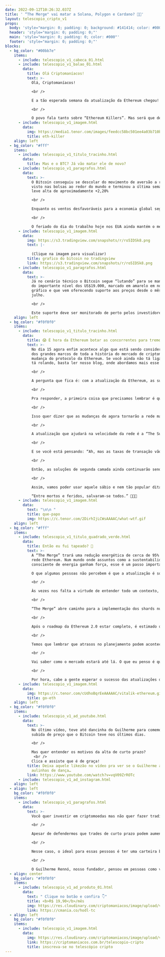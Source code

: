 ```yaml
---
date: 2022-09-12T10:26:32.037Z
title: ' “The Merge" vai matar a Solana, Polygon e Cardano? 🔪🔪'
layout: telescopio_cripto_v1
props:
  body: 'style="margin: 0; padding: 0; background: #141414; color: #000"'
  header: 'style="margin: 0; padding: 0;"'
  main: 'style="margin: 0; padding: 0; color: #000"'
  footer: 'style="margin: 0; padding: 0;"'
blocks:
  - bg_color: "#00bb7e"
    items:
      - include: telescopio_v1_cabeca_01.html
      - include: telescopio_v1_balao_01.html
        data:
          title: Olá Criptomaníacos!
          text: >-
            Olá, Criptomaníacos! 

            <br />

            E a tão esperada semana da atualização da Ethereum chegou!

            <br />

            O povo fala tanto sobre “Ethereum Killers”. Mas será que dessa vez a “The Merge” elimina algum concorrente do mercado?
      - include: telescopio_v1_imagem.html
        data:
          img: https://media1.tenor.com/images/feedcc58bc501ee4a03b710b0c87ef8e/tenor.gif
          title: eth-killer
    align: left
  - bg_color: "#fff"
    items:
      - include: telescopio_v1_titulo_tracinho.html
        data:
          title: Mas e o BTC? Já vão matar ele de novo?
      - include: telescopio_v1_paragrafos.html
        data:
          text: >-
            O Bitcoin conseguiu se descolar do movimento de aversão a risco
            visto nas bolsas ao redor do mundo e terminou a última semana em
            leve alta de aproximadamente +2,20%

            <br />

            Enquanto os ventos desfavoráveis para a economia global seguem preocupando os investidores, com a interrupção do fornecimento de gás russo à Europa e a China voltando a impor Lockdowns nos últimos dias, os ativos de risco podem ficar sujeitos a novas quedas.

            <br />

            O feriado do dia do trabalho hoje nos EUA ainda mantém o mercado à vista fechado por lá, devendo retirar parte da liquidez também das criptomoedas e trazer falsos movimentos para aqueles que operam no curtíssimo prazo, exigindo cautela adicional.
      - include: telescopio_v1_imagem.html
        data:
          img: https://s3.tradingview.com/snapshots/r/ro5IDSk8.png
          text: |-
            
            (Clique na imagem para visualizar)
          title: grafico do bitcoin no tradingview
          link: https://s3.tradingview.com/snapshots/r/ro5IDSk8.png
      - include: telescopio_v1_paragrafos.html
        data:
          text: >-
            Já no cenário técnico o Bitcoin segue “lutando” para se manter acima
            do importante nível dos US$19.000, marcado em amarelo em nosso
            gráfico e que vem oferecendo suporte aos preços desde o mês de
            julho.

            <br />

            Este suporte deve ser monitorado de perto pelos investidores, pois sua eventual perda pode acelerar ainda mais o movimento de baixa visto ao longo do ano. 😱
    align: left
  - bg_color: "#f0f0f0"
    items:
      - include: telescopio_v1_titulo_tracinho.html
        data:
          title: 😱 É hora da Ethereum botar as concorrentes para tremer? 😱
          text: >-
            No dia 15 agora enfim acontece algo que está sendo considerado um
            dos grandes marcos de toda a história do mercado de criptomoedas: a
            mudança do protocolo da Ethereum. Se você ainda não tá ligado no que
            tá rolando, basta ler nosso blog, onde abordamos mais esse assunto.

            <br />

            A pergunta que fica é: com a atualização da Ethereum, as suas concorrentes podem cair no desuso? ❓❓

            <br />

            Pra responder, a primeira coisa que precisamos lembrar é que a “The Merge” é a primeira das principais atualizações da Ethereum 2.0. Seu foco é mudar o algoritmo de consenso da rede Ethereum do Proof-of-Work (PoW) para o Proof-of-Stake (PoS). Com isso, se reduzirá drasticamente o consumo de energia elétrica em sua Blockchain.

            <br />

            Isso quer dizer que as mudanças de agora tornarão a rede mais rápida e escalável de forma significativa. 

            <br />

            A atualização que ajudará na velocidade da rede é a “The Surge”, que deve acontecer no ano que vem. Nessa atualização veremos a implementação dos “Shardings”, que consiste na fragmentação da base de dados da Blockchain Ethereum.

            <br />

            E se você está pensando: “Ah, mas as taxas de transação vão cair, né?”... Sinto te decepcionar, mas o “The Merge” também não afeta diretamente nesse assunto.

            <br />

            Então, as soluções de segunda camada ainda continuarão sendo uma boa opção para transações mais rápidas e baratas. E, claro, concorrentes como Cardano e Solana vão continuar a comparar a velocidade e custo das transações para se posicionarem como as melhores opções.

            <br />

            Assim, vamos poder usar aquele sábio e nem tão popular ditado:

            “Entre mortos e feridos, salvaram-se todos.” 🤭🤭🤭
      - include: telescopio_v1_imagem.html
        data:
          text: "\n\n "
          title: que-papo
          img: https://c.tenor.com/2DirhIjLCWsAAAAC/what-wtf.gif
    align: left
  - bg_color: "#fff"
    items:
      - include: telescopio_v1_titulo_quadrado_verde.html
        data:
          title: Então eu fui tapeado? 🤔
          text: >-
            A “The Merge” trará uma redução energética de cerca de 95% para a
            rede Ethereum. Num mundo onde assuntos como a sustentabilidade e uso
            consciente de energia ganham força, esse é um passo importante.

            O que algumas pessoas não percebem é que a atualização é só um dos passos em direção à Ethereum 2.0. 

            <br />

            Às vezes nos falta a virtude de entender todo um contexto, invés de nos apegar a uma parte da história (parece até frase de biscoito chinês).

            <br />

            “The Merge” abre caminho para a implementação dos shards numa próxima atualização, como vimos. Aí sim, poderemos ver uma rede mais rápida e barata.

            <br />

            Após o roadmap da Ethereum 2.0 estar completo, é estimado que a rede poderá realizar até 100 mil transações por segundo. Com essa velocidade e taxas baratas, é bem possível que a Ethereum chame ainda mais a atenção para que aplicações descentralizadas sejam construídas em sua rede.

            <br />

            Temos que lembrar que atrasos no planejamento podem acontecer e não conseguimos cravar uma data para que a segunda versão da Ethereum esteja 100% ativa e operante. 

            <br />

            Vai saber como o mercado estará até lá. O que eu penso é que há espaço para mais plataformas de contratos inteligentes no mercado. Ethereum, Cardano, Polygon, Solana e quaisquer outras redes podem viver lado a lado sem que a “morte” de concorrentes seja a única opção. 

            <br />

            Por hora, cabe a gente esperar o sucesso das atualizações da Ethereum para ver como afetarão o universo cripto.
      - include: telescopio_v1_imagem.html
        data:
          img: https://c.tenor.com/cUdhoBqrEeAAAAAC/vitalik-ethereum.gif
          title: go-eth
    align: left
  - bg_color: "#f0f0f0"
    items:
      - include: telescopio_v1_ad_youtube.html
        data:
          text: >-
            No último vídeo, teve até dancinha do Guilherme para comemorar a
            subida de preço que o Bitcoin teve nos últimos dias.

            <br />

            Mas quer entender os motivos da alta de curto prazo?
             <br />
            Clica e assiste que é de graça!
          title: Deixa aquele likezão no vídeo pra ver se o Guilherme anima a pagar umas
            aulinhas de dança…
          link: https://www.youtube.com/watch?v=vqV09ZrROTc
      - include: telescopio_v1_ad_instagram.html
    align: left
  - align: left
    bg_color: "#f0f0f0"
    items:
      - include: telescopio_v1_paragrafos.html
        data:
          text: >-
            Você quer investir em criptomoedas mas não quer fazer trading?

            <br />

            Apesar de defendermos que trades de curto prazo podem aumentar sua rentabilidade, entendemos que nem todo mundo tem o tempo disponível pra operar.

            <br />

            Nesse caso, o ideal para essas pessoas é ter uma carteira bem fundamentada para o longo prazo, cujo objetivo seja acumular Bitcoins.

            <br />

            O Guilherme Rennó, nosso fundador, pensou em pessoas como você e decidiu criar a Carteira HODL, voltada para quem quer dar o primeiro passo no mercado cripto sem se preocupar em operar todo dia.
  - align: center
    bg_color: "#f0f0f0"
    items:
      - include: telescopio_v1_ad_produto_01.html
        data:
          text: " Clique no botão e confira 👇"
          title: <b>R$ 19,90</b>/mês
          img: https://res.cloudinary.com/criptomaniacos/image/upload/v1661372975/telescopio/produtos/logo_carteira_hodl_mhzjq6.png
          link: https://cmania.co/hodl-tc
  - align: left
    bg_color: "#f0f0f0"
    items:
      - include: telescopio_v1_imagem.html
        data:
          img: https://res.cloudinary.com/criptomaniacos/image/upload/v1662133224/telescopio/inscreva-se-telescopio.png
          link: https://criptomaniacos.com.br/telescopio-cripto
          title: inscreva-se no telescópio cripto
---
```


